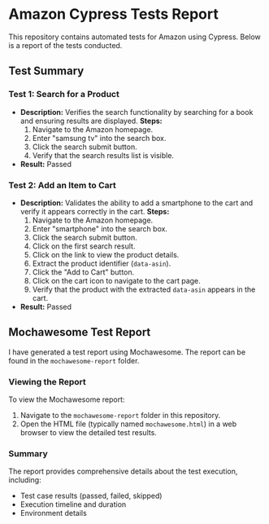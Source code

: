 # Amazon Cypress Tests Report

This repository contains automated tests for Amazon using Cypress. Below is a report of the tests conducted.

## Test Summary

### Test 1: Search for a Product

- **Description:** Verifies the search functionality by searching for a book and ensuring results are displayed.
  **Steps:**
  1. Navigate to the Amazon homepage.
  2. Enter "samsung tv" into the search box.
  3. Click the search submit button.
  4. Verify that the search results list is visible.
- **Result:** Passed

### Test 2: Add an Item to Cart

- **Description:** Validates the ability to add a smartphone to the cart and verify it appears correctly in the cart.
  **Steps:**
  1. Navigate to the Amazon homepage.
  2. Enter "smartphone" into the search box.
  3. Click the search submit button.
  4. Click on the first search result.
  5. Click on the link to view the product details.
  6. Extract the product identifier (`data-asin`).
  7. Click the "Add to Cart" button.
  8. Click on the cart icon to navigate to the cart page.
  9. Verify that the product with the extracted `data-asin` appears in the cart.
- **Result:** Passed

## Mochawesome Test Report

I have generated a test report using Mochawesome. The report can be found in the `mochawesome-report` folder.

### Viewing the Report

To view the Mochawesome report:

1. Navigate to the `mochawesome-report` folder in this repository.
2. Open the HTML file (typically named `mochawesome.html`) in a web browser to view the detailed test results.

### Summary

The report provides comprehensive details about the test execution, including:

- Test case results (passed, failed, skipped)
- Execution timeline and duration
- Environment details

